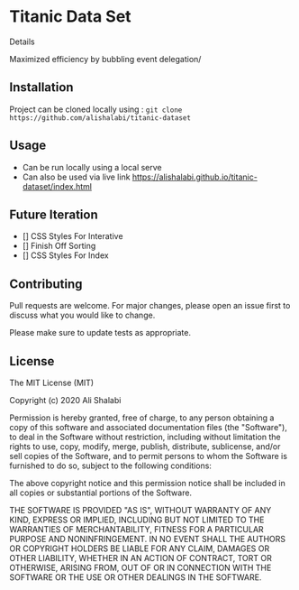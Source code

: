 # Titanic Data Set
Details

Maximized efficiency by bubbling event delegation/

## Installation
Project can be cloned locally using : `git clone https://github.com/alishalabi/titanic-dataset`

## Usage
- Can be run locally using a local serve
- Can also be used via live link https://alishalabi.github.io/titanic-dataset/index.html

## Future Iteration
- [] CSS Styles For Interative
- [] Finish Off Sorting
- [] CSS Styles For Index

## Contributing
Pull requests are welcome. For major changes, please open an issue first to discuss what you would like to change.

Please make sure to update tests as appropriate.

## License
The MIT License (MIT)

Copyright (c) 2020 Ali Shalabi

Permission is hereby granted, free of charge, to any person obtaining a copy of this software and associated documentation files (the "Software"), to deal in the Software without restriction, including without limitation the rights to use, copy, modify, merge, publish, distribute, sublicense, and/or sell copies of the Software, and to permit persons to whom the Software is furnished to do so, subject to the following conditions:

The above copyright notice and this permission notice shall be included in all copies or substantial portions of the Software.

THE SOFTWARE IS PROVIDED "AS IS", WITHOUT WARRANTY OF ANY KIND, EXPRESS OR IMPLIED, INCLUDING BUT NOT LIMITED TO THE WARRANTIES OF MERCHANTABILITY, FITNESS FOR A PARTICULAR PURPOSE AND NONINFRINGEMENT. IN NO EVENT SHALL THE AUTHORS OR COPYRIGHT HOLDERS BE LIABLE FOR ANY CLAIM, DAMAGES OR OTHER LIABILITY, WHETHER IN AN ACTION OF CONTRACT, TORT OR OTHERWISE, ARISING FROM, OUT OF OR IN CONNECTION WITH THE SOFTWARE OR THE USE OR OTHER DEALINGS IN THE SOFTWARE.
